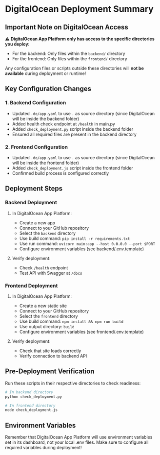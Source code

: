 # DigitalOcean Deployment Summary

## Important Note on DigitalOcean Access

⚠️ **DigitalOcean App Platform only has access to the specific directories you deploy:**

- For the backend: Only files within the `backend/` directory
- For the frontend: Only files within the `frontend/` directory

Any configuration files or scripts outside these directories will **not be available** during deployment or runtime!

## Key Configuration Changes

### 1. Backend Configuration

- Updated `.do/app.yaml` to use `.` as source directory (since DigitalOcean will be inside the backend folder)
- Added health check endpoint at `/health` in main.py
- Added `check_deployment.py` script inside the backend folder
- Ensured all required files are present in the backend directory

### 2. Frontend Configuration

- Updated `.do/app.yaml` to use `.` as source directory (since DigitalOcean will be inside the frontend folder)
- Added `check_deployment.js` script inside the frontend folder
- Confirmed build process is configured correctly

## Deployment Steps

### Backend Deployment

1. In DigitalOcean App Platform:
   - Create a new app
   - Connect to your GitHub repository
   - Select the `backend` directory
   - Use build command: `pip install -r requirements.txt`
   - Use run command: `uvicorn main:app --host 0.0.0.0 --port $PORT`
   - Configure environment variables (see backend/.env.template)

2. Verify deployment:
   - Check `/health` endpoint
   - Test API with Swagger at `/docs`

### Frontend Deployment

1. In DigitalOcean App Platform:
   - Create a new static site
   - Connect to your GitHub repository
   - Select the `frontend` directory
   - Use build command: `npm install && npm run build`
   - Use output directory: `build`
   - Configure environment variables (see frontend/.env.template)

2. Verify deployment:
   - Check that site loads correctly
   - Verify connection to backend API

## Pre-Deployment Verification

Run these scripts in their respective directories to check readiness:

```bash
# In backend directory
python check_deployment.py

# In frontend directory
node check_deployment.js
```

## Environment Variables

Remember that DigitalOcean App Platform will use environment variables set in its dashboard, not your local .env files. Make sure to configure all required variables during deployment!
